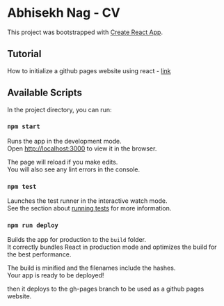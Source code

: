 # Abhisekh Nag - CV

This project was bootstrapped with [Create React App](https://github.com/facebook/create-react-app).

## Tutorial

How to initialize a github pages website using react - [link](https://dev.to/yuribenjamin/how-to-deploy-react-app-in-github-pages-2a1f)

## Available Scripts

In the project directory, you can run:

### `npm start`

Runs the app in the development mode.\
Open [http://localhost:3000](http://localhost:3000) to view it in the browser.

The page will reload if you make edits.\
You will also see any lint errors in the console.

### `npm test`

Launches the test runner in the interactive watch mode.\
See the section about [running tests](https://facebook.github.io/create-react-app/docs/running-tests) for more information.

### `npm run deploy`

Builds the app for production to the `build` folder.\
It correctly bundles React in production mode and optimizes the build for the best performance.

The build is minified and the filenames include the hashes.\
Your app is ready to be deployed!

then it deploys to the gh-pages branch to be used as a github pages website.